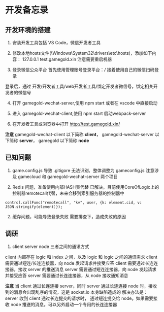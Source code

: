 # 开发备忘录

## 开发环境的搭建

1. 安装开发工具包括 VS Code，微信开发者工具

2. 修改本地hosts文件(\Windows\System32\drivers\etc\hosts)，添加如下内容：
127.0.0.1 test.gamegold.xin
注意需要重启机器

3. 登录微信公众平台
首先使用管理账号登录平台：*/*
接着使用自己的微信扫码登录

登录后，通过 开发/开发者工具/web开发者工具/绑定开发者微信号，绑定相关开发者的微信号

4. 打开 gamegold-wechat-server,使用 npm start 或者在 vscode 中直接启动

5. 进入 gamegold-wechat-client,使用 npm start 启动webpack-server

6. 在开发者工具或浏览器中打开 http://test.gamegold.xin/

**注意** gamegold-wechat-client 以下简称 **client**， gamegold-wechat-server 以下简称 **server**， gamegold 以下简称 **node**

## 已知问题

1. game.config.js 导致 .gitigore 无法识别，整体调整为 gameconfig.js
注意涉及 gamecloud 和 gamegold-wechat-server 两个项目

2. Redis 问题，准备使用内部HASH表代替
已解决。目前使用CoreOfLogic上的控制器remotecall代替，未来会移到索引服务器的控制器中

```
control.callFunc("remotecall", "kv", user, {k: element.cid, v: JSON.stringify(element)});
```

2. 缓存问题，可能导致登录失败
需要排查下，造成失败的原因

## 调研

1. client server node 三者之间的通讯方式

client 内部存在 logic 和 index 之间，以及 logic 和 logic 之间的通讯需求
client 需要通过短连/长连连接器，向 node 发起请求并接受应答
client 需要通过长连连接器，接收 server 的推送消息
server 需要通过短连连接器，向 node 发起请求并接受应答
server 需要通过长连连接器，从 node 接收通知消息

**注意** 
当 client 通过长连连接 server，同时 server 通过长连连接 node 时，接收到的消息会出现乱序的情况，这是 socket.io 本身缺陷造成的
解决办法是：server 收到 client 通过长连提交的请求时， 通过短连提交给 node。如果需要接收 node 推送的消息，可以另外启动一个专用的长连连接器
